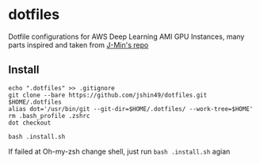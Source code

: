 # dotfiles

Dotfile configurations for AWS Deep Learning AMI GPU Instances, many parts inspired and taken from [J-Min's repo](https://github.com/j-min/dotfiles)

## Install
```
echo ".dotfiles" >> .gitignore
git clone --bare https://github.com/jshin49/dotfiles.git $HOME/.dotfiles
alias dot='/usr/bin/git --git-dir=$HOME/.dotfiles/ --work-tree=$HOME'
rm .bash_profile .zshrc
dot checkout

bash .install.sh
```

If failed at Oh-my-zsh change shell, just run ```bash .install.sh``` agian
